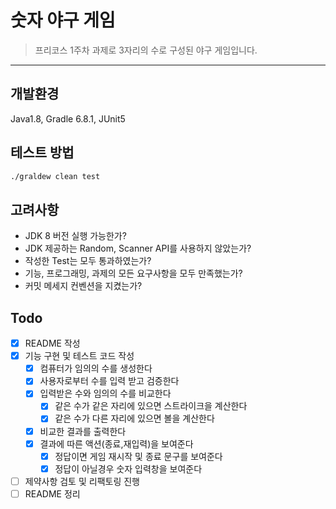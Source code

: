 # 숫자 야구 게임

> 프리코스 1주차 과제로 3자리의 수로 구성된 야구 게임입니다.
---

## 개발환경

Java1.8, Gradle 6.8.1, JUnit5

## 테스트 방법

```sh
./graldew clean test
```

## 고려사항

- JDK 8 버전 실행 가능한가?
- JDK 제공하는 Random, Scanner API를 사용하지 않았는가?
- 작성한 Test는 모두 통과하였는가?
- 기능, 프로그래밍, 과제의 모든 요구사항을 모두 만족했는가?
- 커밋 메세지 컨벤션을 지켰는가?

## Todo

- [x] README 작성
- [x] 기능 구현 및 테스트 코드 작성
    - [x] 컴퓨터가 임의의 수를 생성한다
    - [x] 사용자로부터 수를 입력 받고 검증한다
    - [x] 입력받은 수와 임의의 수를 비교한다
        - [x] 같은 수가 같은 자리에 있으면 스트라이크을 계산한다
        - [x] 같은 수가 다른 자리에 있으면 볼을 계산한다
    - [x] 비교한 결과를 출력한다
    - [x] 결과에 따른 액션(종료,재입력)을 보여준다
        - [x] 정답이면 게임 재시작 및 종료 문구를 보여준다
        - [x] 정답이 아닐경우 숫자 입력창을 보여준다
- [ ] 제약사항 검토 및 리팩토링 진행
- [ ] README 정리
